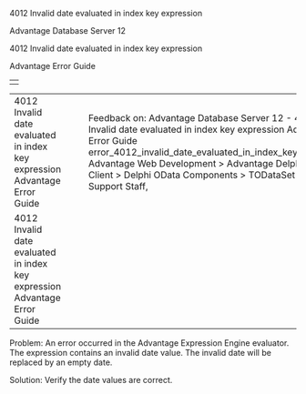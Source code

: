 4012 Invalid date evaluated in index key expression




Advantage Database Server 12  

4012 Invalid date evaluated in index key expression

Advantage Error Guide

|  |
| --- |
|  |

|  |  |  |  |  |
| --- | --- | --- | --- | --- |
| 4012 Invalid date evaluated in index key expression  Advantage Error Guide |  |  | Feedback on: Advantage Database Server 12 - 4012 Invalid date evaluated in index key expression Advantage Error Guide error\_4012\_invalid\_date\_evaluated\_in\_index\_key\_expression Advantage Web Development > Advantage Delphi OData Client > Delphi OData Components > TODataSet / Dear Support Staff, |  |
| 4012 Invalid date evaluated in index key expression  Advantage Error Guide |  |  |  |  |

Problem: An error occurred in the Advantage Expression Engine evaluator. The expression contains an invalid date value. The invalid date will be replaced by an empty date.

Solution: Verify the date values are correct.